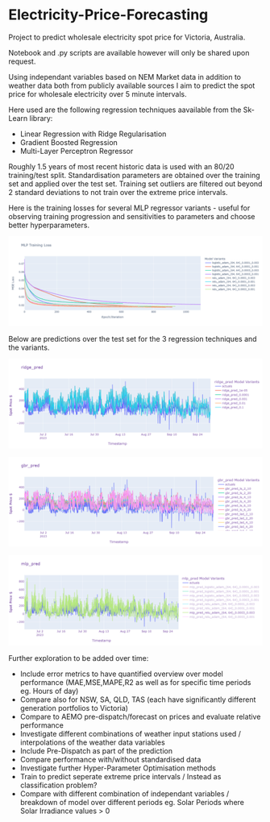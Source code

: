 # Electricity-Price-Forecasting

Project to predict wholesale electricity spot price for Victoria, Australia.

Notebook and .py scripts are available however will only be shared upon request.

Using independant variables based on NEM Market data in addition to weather data both from publicly available sources I aim to predict the spot price
for wholesale electricity over 5 minute intervals. 

Here used are the following regression techniques aavailable from the Sk-Learn library:

- Linear Regression with Ridge Regularisation
- Gradient Boosted Regression
- Multi-Layer Perceptron Regressor

Roughly 1.5 years of most recent historic data is used with an 80/20 training/test split. Standardisation parameters are obtained over the training set and applied over the test set. Training set outliers are filtered out beyond 2 standard deviations to not train over the extreme price intervals. 
 


  
Here is the training losses for several MLP regressor variants - useful for observing training progression and sensitivities to parameters and choose better hyperparameters.

 ![](loss.png)

Below are predictions over the test set for the 3 regression techniques and the variants.

![](ridge.png)

![](gbr.png)

![](mlp.png)

Further exploration to be added over time:
- Include error metrics to have quantified overview over model performance (MAE,MSE,MAPE,R2 as well as for specific time periods eg. Hours of day) 
- Compare also for NSW, SA, QLD, TAS (each have significantly different generation portfolios to Victoria)
- Compare to AEMO pre-dispatch/forecast on prices and evaluate relative performance 
- Investigate different combinations of weather input stations used / interpolations of the weather data variables
- Include Pre-Dispatch as part of the prediction
- Compare performance with/without standardised data
- Investigate further Hyper-Parameter Optimisation methods
- Train to predict seperate extreme price intervals / Instead as classification problem?
- Compare with different combination of independant variables / breakdown of model over different periods eg. Solar Periods where Solar Irradiance values > 0
